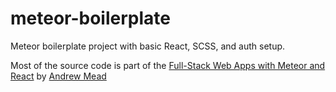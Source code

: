 # meteor-boilerplate
Meteor boilerplate project with basic React, SCSS, and auth setup.

Most of the source code is part of the [Full-Stack Web Apps with Meteor and React](https://www.udemy.com/meteor-react/) by [Andrew Mead](https://github.com/andrewjmead)